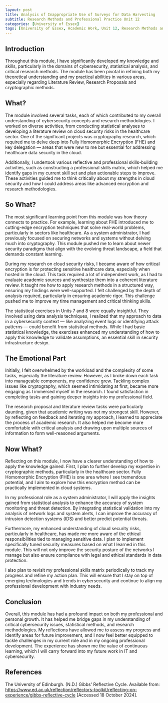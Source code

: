 ```yaml
---
layout: post
title: Analysis of Inappropriate Use of Surveys for Data Harvesting
subtitle: Research Methods and Professional Practice Unit 12
categories: [University of Essex]
tags: [University of Essex, Academic Work, Unit 12, Research Methods and Professional Practice]
---
```


## Introduction
Throughout this module, I have significantly developed my knowledge and skills, particularly in the domains of cybersecurity, statistical analysis, and critical research methods. The module has been pivotal in refining both my theoretical understanding and my practical abilities in various areas, especially regarding Literature Review, Research Proposals and cryptographic methods.

## What?
The module involved several tasks, each of which contributed to my overall understanding of cybersecurity concepts and research methodologies. I worked on diverse activities, from conducting statistical analyses to developing a literature review on cloud security risks in the healthcare sector. One of the significant projects was cryptography research, which required me to delve deep into Fully Homomorphic Encryption (FHE) and key delegation — areas that were new to me but essential for addressing healthcare data security in the cloud.

Additionally, I undertook various reflective and professional skills-building activities, such as constructing a professional skills matrix, which helped me identify gaps in my current skill set and plan actionable steps to improve. These activities guided me to think critically about my strengths in cloud security and how I could address areas like advanced encryption and research methodologies.


## So What?
The most significant learning point from this module was how theory connects to practice. For example, learning about FHE introduced me to cutting-edge encryption techniques that solve real-world problems, particularly in sectors like healthcare. As a system administrator, I had previously focused on securing networks and systems without delving much into cryptography. This module pushed me to learn about newer security paradigms that align with the evolving threat landscape, a field that demands constant learning.

During my research on cloud security risks, I became aware of how critical encryption is for protecting sensitive healthcare data, especially when hosted in the cloud. This task required a lot of independent work, as I had to evaluate academic sources and synthesize them into a coherent literature review. It taught me how to apply research methods in a structured way, ensuring my findings were well-supported. I felt challenged by the depth of analysis required, particularly in ensuring academic rigor. This challenge pushed me to improve my time management and critical thinking skills.

The statistical exercises in Units 7 and 8 were equally insightful. They involved using data analysis techniques, I realized that my approach to data in a cybersecurity context — like analyzing event logs or identifying attack patterns — could benefit from statistical methods. While I had basic statistical knowledge, the exercises enhanced my understanding of how to apply this knowledge to validate assumptions, an essential skill in security infrastructure design.

## The Emotional Part
Initially, I felt overwhelmed by the workload and the complexity of some tasks, especially the literature review. However, as I broke down each task into manageable components, my confidence grew. Tackling complex issues like cryptography, which seemed intimidating at first, became more engaging as I immersed myself in the research. I found satisfaction in completing tasks and gaining deeper insights into my professional field.

The research proposal and literature review tasks were particularly daunting, given that academic writing was not my strongest skill. However, by reflecting on feedback and iterating my approach, I learned to appreciate the process of academic research. It also helped me become more comfortable with critical analysis and drawing upon multiple sources of information to form well-reasoned arguments.

## Now What?
Reflecting on this module, I now have a clearer understanding of how to apply the knowledge gained. First, I plan to further develop my expertise in cryptographic methods, particularly in the healthcare sector. Fully Homomorphic Encryption (FHE) is one area where I see tremendous potential, and I aim to explore how this encryption method can be practically implemented in cloud systems.

In my professional role as a system administrator, I will apply the insights gained from statistical analysis to enhance the accuracy of system monitoring and threat detection. By integrating statistical validation into my analysis of network logs and system alerts, I can improve the accuracy of intrusion detection systems (IDS) and better predict potential threats.

Furthermore, my enhanced understanding of cloud security risks, particularly in healthcare, has made me more aware of the ethical responsibilities tied to managing sensitive data. I plan to implement specifically tuned security measures based on what I learned in this module. This will not only improve the security posture of the networks I manage but also ensure compliance with legal and ethical standards in data protection.

I also plan to revisit my professional skills matrix periodically to track my progress and refine my action plan. This will ensure that I stay on top of emerging technologies and trends in cybersecurity and continue to align my professional development with industry needs.

## Conclusion
Overall, this module has had a profound impact on both my professional and personal growth. It has helped me bridge gaps in my understanding of critical cybersecurity issues, statistical methods, and research methodologies. My reflections have allowed me to assess my progress and identify areas for future improvement, and I now feel better equipped to tackle challenges in my current role and in my ongoing professional development. The experience has shown me the value of continuous learning, which I will carry forward into my future work in IT and cybersecurity.

## References
The University of Edinburgh. (N.D.) Gibbs' Reflective Cycle. Available from: https://www.ed.ac.uk/reflection/reflectors-toolkit/reflecting-on-experience/gibbs-reflective-cycle [Accessed 18 October 2024].
